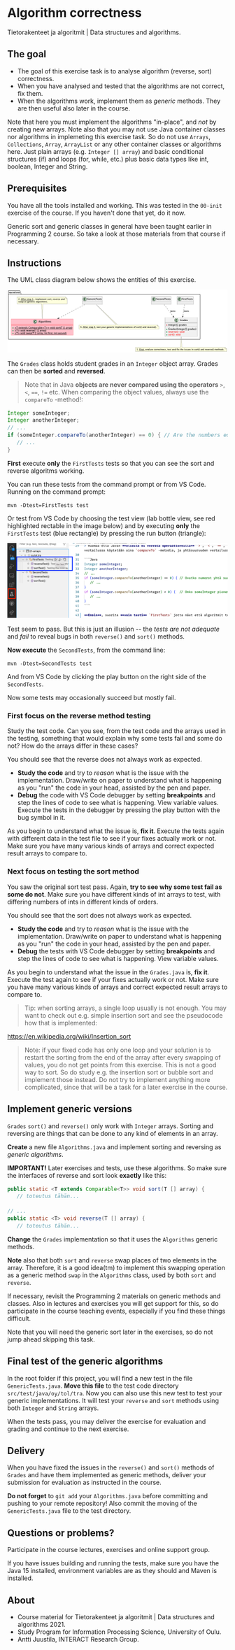 # Algorithm correctness

Tietorakenteet ja algoritmit | Data structures and algorithms.

## The goal

* The goal of this exercise task is to analyse algorithm (reverse, sort) correctness.
* When you have analysed and tested that the algorithms are not correct, fix them.
* When the algorithms work, implement them as *generic* methods. They are then useful also later in the course.

Note that here you must implement the algorithms "in-place", and *not* by creating new arrays. Note also that you may not use Java container classes nor algorithms in implemeting this exercise task. So do not use `Arrays`, `Collections`, `Array`, `ArrayList` or any other container classes or algorithms here. Just plain arrays (e.g. `Integer [] array`) and basic conditional structures (if) and loops (for, while, etc.) plus basic data types like int, boolean, Integer and String.

## Prerequisites

You have all the tools installed and working. This was tested in the `00-init` exercise 
of the course. If you haven't done that yet, do it now.

Generic sort and generic classes in general have been taught earlier in Programming 2 course. So take a look at those materials from that course if necessary.

## Instructions

The UML class diagram below shows the entities of this exercise.

![UML class diagram](classes.png)

The `Grades` class holds student grades in an `Integer` object array. Grades can then be **sorted** and **reversed**.

> Note that in Java **objects are never compared using the operators** `>`, `<`, `==`, `!=` etc. When comparing the object values, always use the `compareTo` -method!:

```Java
Integer someInteger;
Integer anotherInteger;
// ...
if (someInteger.compareTo(anotherInteger) == 0) { // Are the numbers equal?
   // ...
}
```

**First** execute **only** the `FirstTests` tests so that you can see the sort and reverse algoritms working.

You can run these tests from the command prompt or from VS Code. Running on the command prompt:

```
mvn -Dtest=FirstTests test
```
Or test from VS Code by choosing the test view (lab bottle view, see red highlighted rectable in the image below) and by executing **only** the `FirstTests` test (blue rectangle) by pressing the run button (triangle):

![First test to execute](test-first.png)

Test seem to pass. But this is just an illusion -- the *tests are not adequate* and *fail* to reveal bugs in both `reverse()` and `sort()` methods.

**Now execute** the `SecondTests`, from the command line:

```console
mvn -Dtest=SecondTests test
```
And from VS Code by clicking the play button on the right side of the `SecondTests`.

Now some tests may occasionally succeed but mostly fail.


### First focus on the reverse method testing

Study the test code. Can you see, from the test code and the arrays used in the testing, something that would explain why some tests fail and some do not? How do the arrays differ in these cases?

You should see that the reverse does not always work as expected.

* **Study the code** and try to *reason* what is the issue with the implementation. Draw/write on paper to understand what is happening as you "run" the code in your head, assisted by the pen and paper.
* **Debug** the code with VS Code debugger by setting **breakpoints** and step the lines of code to see what is happening. View variable values. Execute the tests in the debugger by pressing the play button with the bug symbol in it.

As you begin to understand what the issue is, **fix it**. Execute the tests again with different data in the test file to see if your fixes actually work or not. Make sure you have many various kinds of arrays and correct expected result arrays to compare to.

### Next focus on testing the sort method

You saw the original sort test pass. Again, **try to see why some test fail as some do not**. Make sure you have different kinds of int arrays to test, with differing numbers of ints in different kinds of orders.

You should see that the sort does not always work as expected.

* **Study the code** and try to *reason* what is the issue with the implementation. Draw/write on paper to understand what is happening as you "run" the code in your head, assisted by the pen and paper.
* **Debug** the tests with VS Code debugger by setting **breakpoints** and step the lines of code to see what is happening. View variable values.

As you begin to understand what the issue in the `Grades.java` is, **fix it**. Execute the test again to see if your fixes actually work or not. Make sure you have many various kinds of arrays and correct expected result arrays to compare to. 

> Tip: when sorting arrays, a single loop usually is not enough. You may want to check out e.g. simple insertion sort and see the pseudocode how that is implemented:

https://en.wikipedia.org/wiki/Insertion_sort

> Note: if your fixed code has only one loop and your solution is to restart the sorting from the end of the array after every swapping of values, you do not get points from this exercise. This is not a good way to sort. So do study e.g. the insertion sort or bubble sort and implement those instead. Do not try to implement anything more complicated, since that will be a task for a later exercise in the course.

## Implement generic versions

`Grades` `sort()` and `reverse()` only work with `Integer` arrays. Sorting and reversing are things that can be done to any kind of elements in an array.

**Create** a new file `Algorithms.java` and implement sorting and reversing as *generic algorithms*.

**IMPORTANT!** Later exercises and tests, use these algorithms. So make sure the interfaces of reverse and sort look **exactly** like this:

```Java
public static <T extends Comparable<T>> void sort(T [] array) {
   // toteutus tähän...

// ...
public static <T> void reverse(T [] array) {
   // toteutus tähän... 
```

**Change** the `Grades` implementation so that it uses the `Algorithms` generic methods.

**Note** also that both `sort` and `reverse` swap places of two elements in the array. Therefore, it is a good idea(tm) to implement this swapping operation as a generic method `swap` in the `Algorithms` class, used by both  `sort` and `reverse`.

If necessary, revisit the Programming 2 materials on generic methods and classes. Also in lectures and exercises you will get support for this, so do participate in the course teaching events, especially if you find these things difficult.

Note that you will need the generic sort later in the exercises, so do not jump ahead skipping this task.

## Final test of the generic algorithms

In the root folder if this project, you will find a new test in the file `GenericTests.java`. **Move this file** to the test code directory `src/test/java/oy/tol/tra`. Now you can also use this new test to test your generic implementations. It will test your `reverse` and `sort` methods using both `Integer` and `String` arrays.

When the tests pass, you may deliver the exercise for evaluation and grading and continue to the next exercise.

## Delivery

When you have fixed the issues in the `reverse()` and `sort()` methods of `Grades` and have them implemented as generic methods, deliver your submission for evaluation as instructed in the course.

**Do not forget** to `git add` your `Algorithms.java` before committing and pushing to your remote repository! Also commit the moving of the `GenericTests.java` file to the test directory.

## Questions or problems?

Participate in the course lectures, exercises and online support group.

If you have issues building and running the tests, make sure you have the Java 15 installed, environment variables are as they should and Maven is installed.

## About

* Course material for Tietorakenteet ja algoritmit | Data structures and algorithms 2021.
* Study Program for Information Processing Science, University of Oulu.
* Antti Juustila, INTERACT Research Group.
